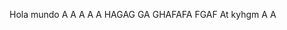 Hola mundo
A
A
A
A  A HAGAG GA GHAFAFA FGAF
At                                                          kyhgm
A
A
